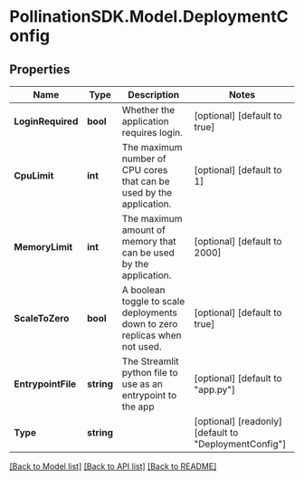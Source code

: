 
# PollinationSDK.Model.DeploymentConfig

## Properties

Name | Type | Description | Notes
------------ | ------------- | ------------- | -------------
**LoginRequired** | **bool** | Whether the application requires login. | [optional] [default to true]
**CpuLimit** | **int** | The maximum number of CPU cores that can be used by the application. | [optional] [default to 1]
**MemoryLimit** | **int** | The maximum amount of memory that can be used by the application. | [optional] [default to 2000]
**ScaleToZero** | **bool** | A boolean toggle to scale deployments down to zero replicas when not used. | [optional] [default to true]
**EntrypointFile** | **string** | The Streamlit python file to use as an entrypoint to the app | [optional] [default to "app.py"]
**Type** | **string** |  | [optional] [readonly] [default to "DeploymentConfig"]

[[Back to Model list]](../README.md#documentation-for-models)
[[Back to API list]](../README.md#documentation-for-api-endpoints)
[[Back to README]](../README.md)

